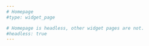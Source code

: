 ```yaml
---
# Homepage
#type: widget_page

# Homepage is headless, other widget pages are not.
#headless: true
---
```

